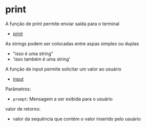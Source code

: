 # print

A função de print permite enviar saída para o terminal

- [print](https://docs.python.org/3/library/functions.html#print)

As strings podem ser colocadas entre aspas simples ou duplas

- "isso é uma string"
- 'isso também é uma string'

A função de input permite solicitar um valor ao usuário

- [input](https://docs.python.org/3/library/functions.html#input)
  
Parâmetros:

- `prompt`: Mensagem a ser exibida para o usuário

valor de retorno:

- valor da sequência que contém o valor inserido pelo usuário
